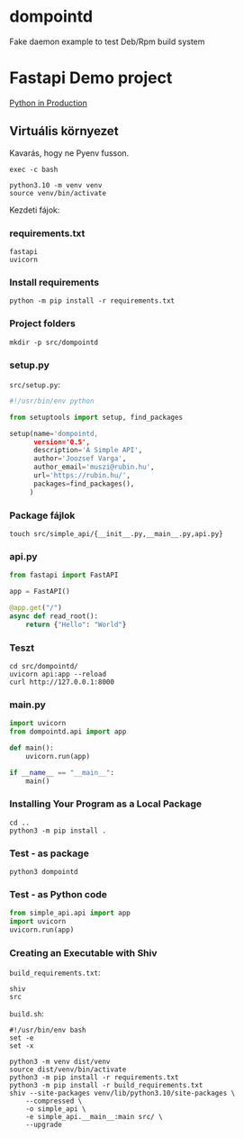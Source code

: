 # dompointd
Fake daemon example to test Deb/Rpm build system
# Fastapi Demo project

[Python in Production](https://blog.ippon.tech/python-in-production-part-1-of-5/)

## Virtuális környezet

Kavarás, hogy ne Pyenv fusson.
```shell
exec -c bash
```

```shell
python3.10 -m venv venv
source venv/bin/activate
```

Kezdeti fájok:

### requirements.txt
```text
fastapi
uvicorn
```

### Install requirements

```shell
python -m pip install -r requirements.txt
```
### Project folders
```shell
mkdir -p src/dompointd
```
### setup.py
`src/setup.py`:
```python
#!/usr/bin/env python

from setuptools import setup, find_packages

setup(name='dompointd,
      version='0.5',
      description='A Simple API',
      author='Joozsef Varga',
      author_email='muszi@rubin.hu',
      url='https://rubin.hu/',
      packages=find_packages(),
     )
```

### Package fájlok
```shell
touch src/simple_api/{__init__.py,__main__.py,api.py}
```

### api.py
```python
from fastapi import FastAPI

app = FastAPI()

@app.get("/")
async def read_root():
    return {"Hello": "World"}
```
### Teszt
```shell
cd src/dompointd/
uvicorn api:app --reload
curl http://127.0.0.1:8000 
```
### main.py
```python
import uvicorn
from dompointd.api import app

def main():
    uvicorn.run(app)

if __name__ == "__main__":
    main()
```
### Installing Your Program as a Local Package
```shell
cd ..
python3 -m pip install .
```
### Test - as package
```shell
python3 dompointd
```
### Test - as Python code
```python
from simple_api.api import app
import uvicorn
uvicorn.run(app)
```
### Creating an Executable with Shiv
`build_requirements.txt`:
```text
shiv
src
```

`build.sh`:
```shell
#!/usr/bin/env bash
set -e
set -x

python3 -m venv dist/venv
source dist/venv/bin/activate
python3 -m pip install -r requirements.txt
python3 -m pip install -r build_requirements.txt
shiv --site-packages venv/lib/python3.10/site-packages \
	--compressed \
	-o simple_api \
	-e simple_api.__main__:main src/ \
	--upgrade
```
